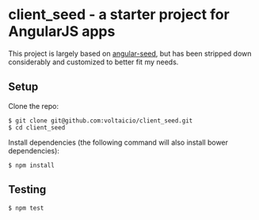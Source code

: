 # client_seed - a starter project for AngularJS apps

This project is largely based on
[angular-seed](https://github.com/angular/angular-seed/), but has been stripped
down considerably and customized to better fit my needs.

## Setup

Clone the repo:
```
$ git clone git@github.com:voltaicio/client_seed.git
$ cd client_seed
```

Install dependencies (the following command will also install bower dependencies):
```
$ npm install
```

## Testing
```
$ npm test
```

